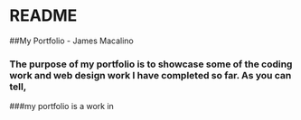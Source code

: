 # README

##My Portfolio - James Macalino

### The purpose of my portfolio is to showcase some of the coding work and web design work I have completed so far.  As you can tell, 
###my portfolio is a work in  
